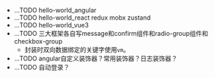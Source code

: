 * ...TODO hello-world_angular
* ...TODO hello-world_react redux mobx zustand
* ...TODO hello-world_vue3
* ...TODO 三大框架各自写message和confirm组件和radio-group组件和checkbox-group
  - 封装时双向数据绑定的关键字使用`vm`。
* ...TODO angular自定义装饰器？常用装饰器？日志装饰器？
* ...TODO 自动登录？
